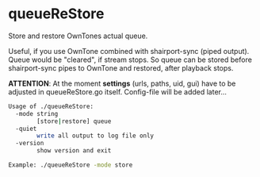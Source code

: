 # queueReStore
Store and restore OwnTones actual queue.

Useful, if you use OwnTone combined with shairport-sync (piped output). Queue would be "cleared", if stream stops. So queue can be stored before shairport-sync pipes to OwnTone and restored, after playback stops.

**ATTENTION**: At the moment **settings** (urls, paths, uid, gui) have to be adjusted in queueReStore.go itself. Config-file will be added later...

````bash
Usage of ./queueReStore:
  -mode string
        [store|restore] queue
  -quiet
        write all output to log file only
  -version
        show version and exit

Example: ./queueReStore -mode store
